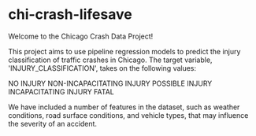 # chi-crash-lifesave
Welcome to the Chicago Crash Data Project!

This project aims to use pipeline regression models to predict the injury classification of traffic crashes in Chicago. The target variable, 'INJURY_CLASSIFICATION', takes on the following values:

NO INJURY
NON-INCAPACITATING INJURY
POSSIBLE INJURY
INCAPACITATING INJURY
FATAL

We have included a number of features in the dataset, such as weather conditions, road surface conditions, and vehicle types, that may influence the severity of an accident.


